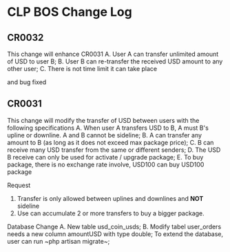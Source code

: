 # CLP BOS Change Log
## CR0032
This change will enhance CR0031 
A. User A can transfer unlimited amount of USD to user B;
B. User B can re-transfer the received USD amount to any other user;
C. There is not time limit it can take place

and bug fixed


## CR0031
This change will modify the transfer of USD between users with the following specifications
A. When user A transfers USD to B, A must B's upline or downline. A and B cannot be sideline;
B. A can transfer any amount to B (as long as it does not exceed max package price);
C. B can receive many USD transfer from the same or different senders;
D. The USD B receive can only be used for activate / upgrade package;
E. To buy package, there is no exchange rate involve, USD100 can buy USD100 package

Request
1. Transfer is only allowed between uplines and downlines and **NOT** sideline
2. Use can accumulate 2 or more transfers to buy a bigger package.

Database Change
   A. New table usd_coin_usds;
   B. Modify tabel user_orders needs a new column amountUSD with type double;
   To extend the database, user can run 
   ~php artisan migrate~;
   
